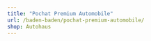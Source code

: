 ```yaml
---
title: "Pochat Premium Automobile"
url: /baden-baden/pochat-premium-automobile/
shop: Autohaus
---
```

